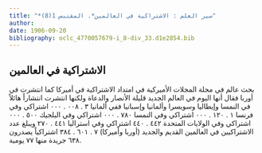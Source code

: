 ```yaml
---
title: "*سير العلم : الاشتراكية في العالمين*. المقتبس 1(8)"
author: 
date: 1906-09-20
bibliography: oclc_4770057679-i_8-div_33.d1e2854.bib
---
```




##  الاشتراكية في العالمين 


 بحث عالم في  مجلة المجلات  الأميركية في امتداد الاشتراكية في أميركا كما انتشرت في أوربا فقال أنها اليوم في العالم الجديد قليلة الأنصار والدعاة ولكنها انتشرت انتشاراً هائلاً في النمسا وإيطاليا وسويسرا وألمانيا وإسبانيا ففي ألمانيا  ٣  .  ٠٠٨  .  ٠٠٠  اشتراكي وفي   فرنسا  ١  .  ١٢٠  .  ٠٠٠  اشتراكي وفي النمسا  ٧٨٠  .  ٠٠٠  اشتراكي وفي البلجيك  ٥٠٠  .  ٠٠٠  اشتراكي وفي الولايات المتحدة  ٤٤٢  .  ٤٤٠  اشتراكي وفي استراليا  ٤٤١  .  ٢٧٠  ويبلغ عدد الاشتراكيين في العالمين القديم والجديد (أوربا وأميركا)  ٧  .  ٦٠١  .  ٣٨٤  اشتراكياً يصدرون  ٦٣٨  جريدة منها  ٧٧  يومية. 
